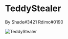 # TeddyStealer

By Shade#3421 Rdimo#0190

![TeddyStealer](https://user-images.githubusercontent.com/68307468/160243008-c120d316-b23e-4eb5-be67-cea5a4160ec0.png)


